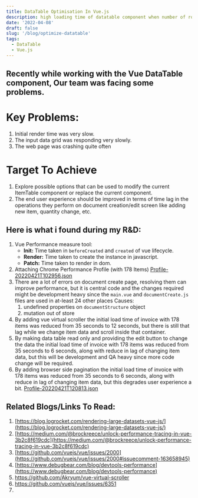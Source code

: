 ```yaml
---
title: DataTable Optimisation In Vue.js
description: high loading time of datatable component when number of rows increase
date: '2022-04-08'
draft: false
slug: '/blog/optimize-datatable'
tags:
  - DataTable
  - Vue.js
---
```


## Recently while working with the Vue DataTable component, Our team was facing some problems.

# Key Problems:
1. Initial render time was very slow.
2. The input data grid was responding very slowly.
3. The web page was crashing quite often

# Target To Achieve
1. Explore possible options that can be used to modify the current ItemTable component or replace the current component.
2. The end user experience should be improved in terms of time lag in the operations they perform on document creation/edit screen like adding new item, quantity change, etc.

## Here is what i found during my R&D:

1. Vue Performance measure tool:
    - **Init:** Time taken in `beforeCreated` and `created` of vue lifecycle.
    - **Render:** Time taken to create the instance in javascript.
    - **Patch:** Time taken to render in dom.
2. Attaching Chrome Performance Profile (with 178 Items)
    [Profile-20220421T102956.json](https://s3-us-west-2.amazonaws.com/secure.notion-static.com/e94994cd-859f-455d-9fa0-836d8a19e629/Profile-20220421T102956.json)
3. There are a lot of errors on document create page, resolving them can improve performance, but it is central code and the changes required might be development heavy since the `main.vue` and `documentCreate.js` files are used in at-least 24 other places
    Causes:
    1. undefined properties on `documentStructure` object
    2. mutation out of store
4. By adding vue virtual scroller the initial load time of invoice with 178 items was reduced from 35 seconds to 12 seconds, but there is still that lag while we change item data and scroll inside that container.
5. By making data table read only and providing the edit button to change the data the initial load time of invoice with 178 items was reduced from 35 seconds to 6 seconds, along with reduce in lag of changing item data, but this will be development and QA heavy since more code change will be required.
6. By adding browser side pagination the initial load time of invoice with 178 items was reduced from 35 seconds to 6 seconds, along with reduce in lag of changing item data, but this degrades user experience a bit.
    [Profile-20220421T120813.json](https://s3-us-west-2.amazonaws.com/secure.notion-static.com/e265a86e-ddb6-40be-8ef4-d670df4f4eaf/Profile-20220421T120813.json)
    

## Related Blogs/Links To Read:
1. [https://blog.logrocket.com/rendering-large-datasets-vue-js/](https://blog.logrocket.com/rendering-large-datasets-vue-js/)
2. [https://medium.com/@brockreece/unlock-performance-tracing-in-vue-3b2c8f619cdc](https://medium.com/@brockreece/unlock-performance-tracing-in-vue-3b2c8f619cdc)
3. [https://github.com/vuejs/vue/issues/2000](https://github.com/vuejs/vue/issues/2000#issuecomment-163658945)
4. [https://www.debugbear.com/blog/devtools-performance](https://www.debugbear.com/blog/devtools-performance)
5. https://github.com/Akryum/vue-virtual-scroller
6. https://github.com/vuejs/vue/issues/6351
7. 
